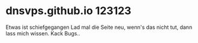 # dnsvps.github.io 123123
Etwas ist schiefgegangen
Lad mal die Seite neu, wenn's das nicht tut, dann lass mich wissen. Kack Bugs..